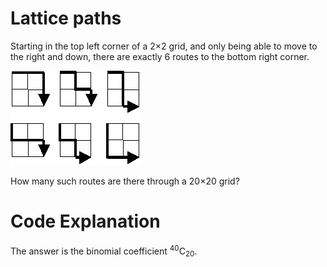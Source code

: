# Lattice paths
Starting in the top left corner of a 2×2 grid, and only being able to move to the right and down, there are exactly 6
routes to the bottom right corner.

![6 routes in 2×2 grid](lattice_paths.png)

How many such routes are there through a 20×20 grid?

# Code Explanation
The answer is the binomial coefficient <sup>40</sup>C<sub>20</sub>.
